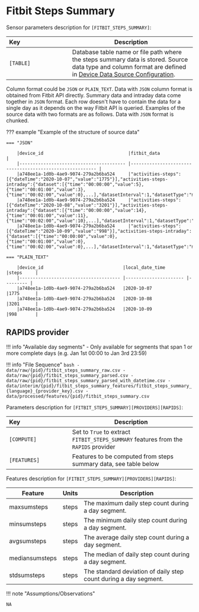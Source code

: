 # Fitbit Steps Summary

Sensor parameters description for `[FITBIT_STEPS_SUMMARY]`:

|Key&nbsp;&nbsp;&nbsp;&nbsp;&nbsp;&nbsp;&nbsp;&nbsp;&nbsp;&nbsp;&nbsp;&nbsp;&nbsp;&nbsp;&nbsp;&nbsp;&nbsp;&nbsp;&nbsp;&nbsp;&nbsp;&nbsp;&nbsp;&nbsp;&nbsp;&nbsp;&nbsp;&nbsp;&nbsp;            | Description |
|----------------|-----------------------------------------------------------------------------------------------------------------------------------
|`[TABLE]`| Database table name or file path where the steps summary data is stored. Source data type and column format are defined in [Device Data Source Configuration](../../setup/configuration/#device-data-source-configuration).

Column format could be `JSON` or `PLAIN_TEXT`. Data with `JSON` column format is obtained from Fitbit API directly. Summary data and intraday data come together in `JSON` format. Each row doesn't have to contain the data for a single day as it depends on the way Fitbit API is queried. Examples of the source data with two formats are as follows. Data with `JSON` format is chunked.

??? example "Example of the structure of source data"

    === "JSON"

        |device_id                                |fitbit_data                                               |
        |---------------------------------------- |--------------------------------------------------------- |
        |a748ee1a-1d0b-4ae9-9074-279a2b6ba524     |"activities-steps":[{"dateTime":"2020-10-07","value":"1775"}],"activities-steps-intraday":{"dataset":[{"time":"00:00:00","value":5},{"time":"00:01:00","value":3},{"time":"00:02:00","value":0},...],"datasetInterval":1,"datasetType":"minute"}}
        |a748ee1a-1d0b-4ae9-9074-279a2b6ba524     |"activities-steps":[{"dateTime":"2020-10-08","value":"3201"}],"activities-steps-intraday":{"dataset":[{"time":"00:00:00","value":14},{"time":"00:01:00","value":11},{"time":"00:02:00","value":10},...],"datasetInterval":1,"datasetType":"minute"}}
        |a748ee1a-1d0b-4ae9-9074-279a2b6ba524     |"activities-steps":[{"dateTime":"2020-10-09","value":"998"}],"activities-steps-intraday":{"dataset":[{"time":"00:00:00","value":0},{"time":"00:01:00","value":0},{"time":"00:02:00","value":0},...],"datasetInterval":1,"datasetType":"minute"}}
    
    === "PLAIN_TEXT"

        |device_id                              |local_date_time        |steps     |
        |-------------------------------------- |---------------------- |--------- |
        |a748ee1a-1d0b-4ae9-9074-279a2b6ba524   |2020-10-07             |1775      |
        |a748ee1a-1d0b-4ae9-9074-279a2b6ba524   |2020-10-08             |3201      |
        |a748ee1a-1d0b-4ae9-9074-279a2b6ba524   |2020-10-09             |998       |


## RAPIDS provider

!!! info "Available day segments"
    - Only available for segments that span 1 or more complete days (e.g. Jan 1st 00:00 to Jan 3rd 23:59)

!!! info "File Sequence"
    ```bash
    - data/raw/{pid}/fitbit_steps_summary_raw.csv
    - data/raw/{pid}/fitbit_steps_summary_parsed.csv
    - data/raw/{pid}/fitbit_steps_summary_parsed_with_datetime.csv
    - data/interim/{pid}/fitbit_steps_summary_features/fitbit_steps_summary_{language}_{provider_key}.csv
    - data/processed/features/{pid}/fitbit_steps_summary.csv
    ```


Parameters description for `[FITBIT_STEPS_SUMMARY][PROVIDERS][RAPIDS]`:

|Key&nbsp;&nbsp;&nbsp;&nbsp;&nbsp;&nbsp;&nbsp;&nbsp;&nbsp;&nbsp;&nbsp;&nbsp;&nbsp;&nbsp;&nbsp;&nbsp;&nbsp;&nbsp;&nbsp;&nbsp;&nbsp;&nbsp;&nbsp;&nbsp;&nbsp;&nbsp;&nbsp;&nbsp;&nbsp;            | Description |
|----------------|-----------------------------------------------------------------------------------------------------------------------------------
|`[COMPUTE]`  | Set to `True` to extract `FITBIT_STEPS_SUMMARY` features from the `RAPIDS` provider|
|`[FEATURES]` |         Features to be computed from steps summary data, see table below          |


Features description for `[FITBIT_STEPS_SUMMARY][PROVIDERS][RAPIDS]`:

|Feature                    |Units      |Description                                  |
|-------------------------- |---------- |-------------------------------------------- |
|maxsumsteps                |steps      |The maximum daily step count during a day segment.
|minsumsteps                |steps      |The minimum daily step count during a day segment.
|avgsumsteps                |steps      |The average daily step count during a day segment.
|mediansumsteps             |steps      |The median of daily step count during a day segment.
|stdsumsteps                |steps      |The standard deviation of daily step count during a day segment.

!!! note "Assumptions/Observations"
    
    NA
